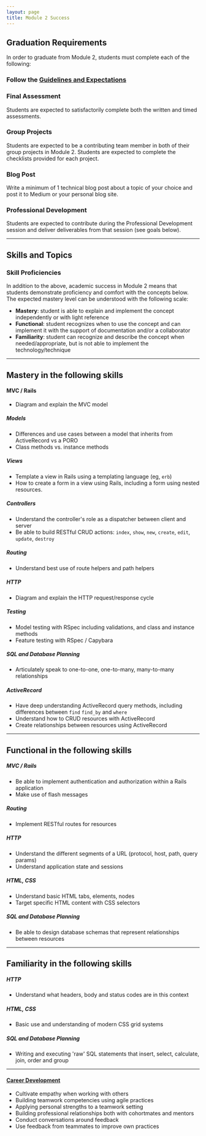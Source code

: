 ```yaml
---
layout: page
title: Module 2 Success
---
```


## Graduation Requirements

In order to graduate from Module 2, students must complete each of the following:

### Follow the [Guidelines and Expectations](https://github.com/turingschool/backend-curriculum-site/blob/gh-pages/module2/success/guidelines_and_expectations.md)

### Final Assessment

Students are expected to satisfactorily complete both the written and timed assessments.

### Group Projects

Students are expected to be a contributing team member in both of their group projects in Module 2. Students are expected to complete the checklists provided for each project.

### Blog Post

Write a minimum of 1 technical blog post about a topic of your choice and post it to Medium or your personal blog site.

### Professional Development

Students are expected to contribute during the Professional Development session and deliver deliverables from that session (see goals below).

-------

## Skills and Topics

### Skill Proficiencies

In addition to the above, academic success in Module 2 means that students demonstrate proficiency and comfort with the concepts below.
The expected mastery level can be understood with the following scale:

* **Mastery**: student is able to explain and implement the concept independently or with light reference
* **Functional**: student recognizes when to use the concept and can implement it with the support of documentation and/or a collaborator
* **Familiarity**: student can recognize and describe the concept when needed/appropriate, but is not able to implement the technology/technique

-------

## Mastery in the following skills

#### MVC / Rails

- Diagram and explain the MVC model

##### Models

- Differences and use cases between a model that inherits from ActiveRecord vs a PORO
- Class methods vs. instance methods

##### Views

- Template a view in Rails using a templating language (eg, `erb`)
- How to create a form in a view using Rails, including a form using nested resources.

##### Controllers

- Understand the controller's role as a dispatcher between client and server
- Be able to build RESTful CRUD actions: `index`, `show`, `new`, `create`, `edit`, `update`, `destroy`

##### Routing

- Understand best use of route helpers and path helpers

##### HTTP

- Diagram and explain the HTTP request/response cycle

##### Testing

- Model testing with RSpec including validations, and class and instance methods
- Feature testing with RSpec / Capybara

##### SQL and Database Planning

- Articulately speak to one-to-one, one-to-many, many-to-many relationships

##### ActiveRecord

- Have deep understanding ActiveRecord query methods, including differences between `find` `find_by` and `where`
- Understand how to CRUD resources with ActiveRecord
- Create relationships between resources using ActiveRecord

--------

## Functional in the following skills

##### MVC / Rails

- Be able to implement authentication and authorization within a Rails application
- Make use of flash messages

##### Routing

- Implement RESTful routes for resources

##### HTTP

- Understand the different segments of a URL (protocol, host, path, query params)
- Understand application state and sessions

##### HTML, CSS

- Understand basic HTML tabs, elements, nodes
- Target specific HTML content with CSS selectors

##### SQL and Database Planning

- Be able to design database schemas that represent relationships between resources

----------

## Familiarity in the following skills

##### HTTP

- Understand what headers, body and status codes are in this context

##### HTML, CSS

- Basic use and understanding of modern CSS grid systems

##### SQL and Database Planning

- Writing and executing 'raw' SQL statements that insert, select, calculate, join, order and group

-------

#### [Career Development](https://github.com/turingschool/career-development-curriculum/tree/master/module_two)

- Cultivate empathy when working with others
- Building teamwork competencies using agile practices
- Applying personal strengths to a teamwork setting
- Building professional relationships both with cohortmates and mentors
- Conduct conversations around feedback
- Use feedback from teammates to improve own practices
